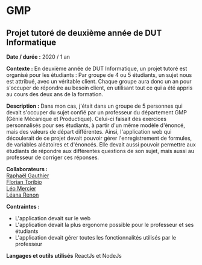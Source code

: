 # GMP
## Projet tutoré de deuxième année de DUT Informatique

<b>Date / durée :</b> 2020 / 1 an

<b>Contexte :</b> En deuxième année de DUT Informatique, un projet tutoré est organisé pour les étudiants : Par groupe de 4 ou 5 étudiants, un sujet nous est attribué, avec un véritable client. Chaque groupe aura donc un an pour s'occuper de répondre au besoin client, en utilisant tout ce qui a été appris au cours des deux ans de la formation.

<b>Description :</b> Dans mon cas, j'était dans un groupe de 5 personnes qui devait s'occuper du sujet confié par un professeur du département GMP (Génie Mécanique et Productique). Celui-ci faisait des exercices personnalisés pour ses étudiants, à partir d'un même modèle d'énoncé, mais des valeurs de départ différentes. Ainsi, l'application web qui découlerait de ce projet devait pouvoir gérer l'enregistrement de formules, de variables aléatoires et d'énoncés. Elle devait aussi pouvoir permettre aux étudiants de répondre aux différentes questions de son sujet, mais aussi au professeur de corriger ces réponses.

<b>Collaborateurs :</b> <br/>
<a href="">Raphaël Gauthier</a> <br/>
<a href="">Florian Toribio</a> <br/>
<a href="">Léo Mercier</a> <br/>
<a href="">Léana Renon</a> <br/>

<b>Contraintes : </b>
<ul>
  <li>L'application devait sur le web</li>
  <li>L'application devait la plus ergonome possible pour le professeur et ses étudiants</li>
  <li>L'application devait gérer toutes les fonctionnalités utilisés par le professeur</li>
</ul>

<b>Langages et outils utilisés</b>
ReactJs et NodeJs
